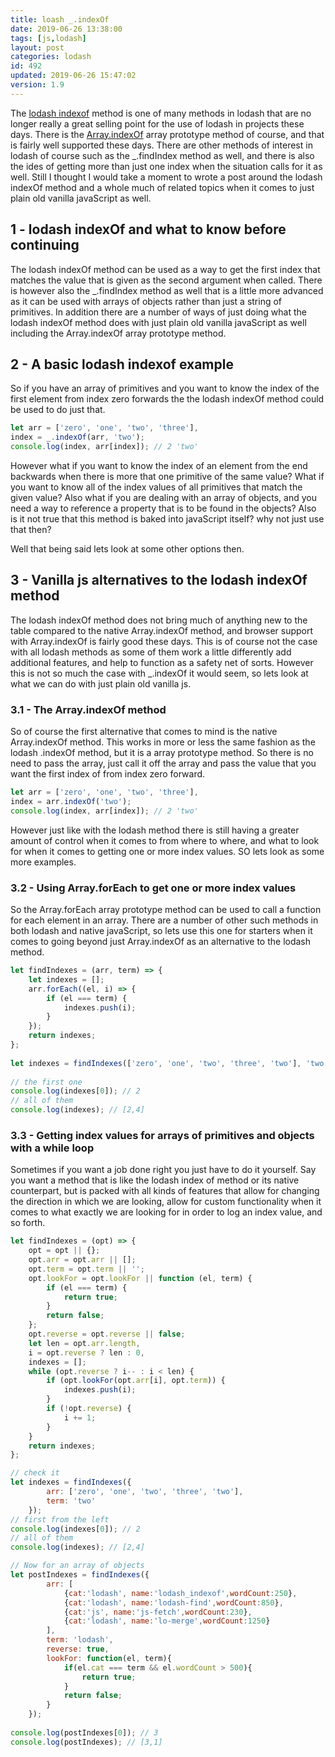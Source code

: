 ```yaml
---
title: loash _.indexOf
date: 2019-06-26 13:38:00
tags: [js,lodash]
layout: post
categories: lodash
id: 492
updated: 2019-06-26 15:47:02
version: 1.9
---
```


The [lodash indexof](https://lodash.com/docs/4.17.11#indexOf) method is one of many methods in lodash that are no longer really a great selling point for the use of lodash in projects these days. There is the [Array.indexOf](https://developer.mozilla.org/en-US/docs/Web/JavaScript/Reference/Global_Objects/Array/indexOf) array prototype method of course, and that is fairly well supported these days. There are other methods of interest in lodash of course such as the \_.findIndex method as well, and there is also the ides of getting more than just one index when the situation calls for it as well. Still I thought I would take a moment to wrote a post around the lodash indexOf method and a whole much of related topics when it comes to just plain old vanilla javaScript as well.

<!-- more -->

## 1 - lodash indexOf and what to know before continuing

The lodash indexOf method can be used as a way to get the first index that matches the value that is given as the second argument when called. There is however also the \_.findIndex method as well that is a little more advanced as it can be used with arrays of objects rather than just a string of primitives. In addition there are a number of ways of just doing what the lodash indexOf method does with just plain old vanilla javaScript as well including the Array.indexOf array prototype method.

## 2 - A basic lodash indexof example

So if you have an array of primitives and you want to know the index of the first element from index zero forwards the  the lodash indexOf method could be used to do just that.

```js
let arr = ['zero', 'one', 'two', 'three'],
index = _.indexOf(arr, 'two');
console.log(index, arr[index]); // 2 'two'
```

However what if you want to know the index of an element from the end backwards when there is more that one primitive of the same value? What if you want to know all of the index values of all primitives that match the given value? Also what if you are dealing with an array of objects, and you need a way to reference a property that is to be found in the objects? Also is it not true that this method is baked into javaScript itself? why not just use that then? 

Well that being said lets look at some other options then.

## 3 - Vanilla js alternatives to the lodash indexOf method

The lodash indexOf method does not bring much of anything new to the table compared to the native Array.indexOf method, and browser support with Array.indexOf is fairly good these days. This is of course not the case with all lodash methods as some of them work a little differently add additional features, and help to function as a safety net of sorts. However this is not so much the case with \_.indexOf it would seem, so lets look at what we can do with just plain old vanilla js.

### 3.1 - The Array.indexOf method

So of course the first alternative that comes to mind is the native Array.indexOf method. This works in more or less the same fashion as the lodash \.indexOf method, but it is a array prototype method. So there is no need to pass the array, just call it off the array and pass the value that you want the first index of from index zero forward.

```js
let arr = ['zero', 'one', 'two', 'three'],
index = arr.indexOf('two');
console.log(index, arr[index]); // 2 'two'
```

However just like with the lodash method there is still having a greater amount of control when it comes to from where to where, and what to look for when it comes to getting one or more index values. SO lets look as some more examples.

### 3.2 - Using Array.forEach to get one or more index values

So the Array.forEach array prototype method can be used to call a function for each element in an array. There are a number of other such methods in both lodash and native javaScript, so lets use this one for starters when it comes to going beyond just Array.indexOf as an alternative to the lodash method.

```js
let findIndexes = (arr, term) => {
    let indexes = [];
    arr.forEach((el, i) => {
        if (el === term) {
            indexes.push(i);
        }
    });
    return indexes;
};
 
let indexes = findIndexes(['zero', 'one', 'two', 'three', 'two'], 'two');
 
// the first one
console.log(indexes[0]); // 2
// all of them
console.log(indexes); // [2,4]
```

### 3.3 - Getting index values for arrays of primitives and objects with a while loop

Sometimes if you want a job done right you just have to do it yourself. Say you want a method that is like the lodash index of method or its native counterpart, but is packed with all kinds of features that allow for changing the direction in which we are looking, allow for custom functionality when it comes to what exactly we are looking for in order to log an index value, and so forth.

```js
let findIndexes = (opt) => {
    opt = opt || {};
    opt.arr = opt.arr || [];
    opt.term = opt.term || '';
    opt.lookFor = opt.lookFor || function (el, term) {
        if (el === term) {
            return true;
        }
        return false;
    };
    opt.reverse = opt.reverse || false;
    let len = opt.arr.length,
    i = opt.reverse ? len : 0,
    indexes = [];
    while (opt.reverse ? i-- : i < len) {
        if (opt.lookFor(opt.arr[i], opt.term)) {
            indexes.push(i);
        }
        if (!opt.reverse) {
            i += 1;
        }
    }
    return indexes;
};
```

```js
// check it
let indexes = findIndexes({
        arr: ['zero', 'one', 'two', 'three', 'two'],
        term: 'two'
    });
// first from the left
console.log(indexes[0]); // 2
// all of them
console.log(indexes); // [2,4]
```

```js
// Now for an array of objects
let postIndexes = findIndexes({
        arr: [
            {cat:'lodash', name:'lodash_indexof',wordCount:250},
            {cat:'lodash', name:'lodash-find',wordCount:850},
            {cat:'js', name:'js-fetch',wordCount:230},
            {cat:'lodash', name:'lo-merge',wordCount:1250}
        ],
        term: 'lodash',
        reverse: true,
        lookFor: function(el, term){
            if(el.cat === term && el.wordCount > 500){
                return true;
            }
            return false;
        }
    });
 
console.log(postIndexes[0]); // 3
console.log(postIndexes); // [3,1]
```